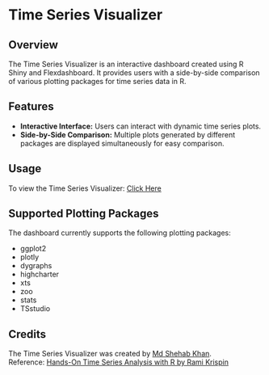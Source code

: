 # Time Series Visualizer

## Overview
The Time Series Visualizer is an interactive dashboard created using R Shiny and Flexdashboard. It provides users with a side-by-side comparison of various plotting packages for time series data in R.

## Features
- **Interactive Interface:** Users can interact with dynamic time series plots.
- **Side-by-Side Comparison:** Multiple plots generated by different packages are displayed simultaneously for easy comparison.

## Usage
To view the Time Series Visualizer: 
[Click Here](https://shehabk2k.shinyapps.io/tsviz/)

## Supported Plotting Packages
The dashboard currently supports the following plotting packages:
- ggplot2
- plotly
- dygraphs
- highcharter
- xts
- zoo
- stats
- TSstudio

## Credits
The Time Series Visualizer was created by [Md Shehab Khan](https://shehabk2000.wixsite.com/shehabk). <br>
Reference: [Hands-On Time Series Analysis with R by Rami Krispin](https://www.packtpub.com/product/hands-on-time-series-analysis-with-r/9781788629157)
